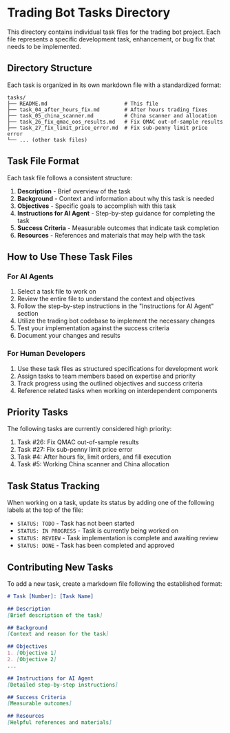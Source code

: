 # Trading Bot Tasks Directory

This directory contains individual task files for the trading bot project. Each file represents a specific development task, enhancement, or bug fix that needs to be implemented.

## Directory Structure

Each task is organized in its own markdown file with a standardized format:

```
tasks/
├── README.md                         # This file
├── task_04_after_hours_fix.md        # After hours trading fixes
├── task_05_china_scanner.md          # China scanner and allocation
├── task_26_fix_qmac_oos_results.md   # Fix QMAC out-of-sample results
├── task_27_fix_limit_price_error.md  # Fix sub-penny limit price error
└── ... (other task files)
```

## Task File Format

Each task file follows a consistent structure:

1. **Description** - Brief overview of the task
2. **Background** - Context and information about why this task is needed
3. **Objectives** - Specific goals to accomplish with this task
4. **Instructions for AI Agent** - Step-by-step guidance for completing the task
5. **Success Criteria** - Measurable outcomes that indicate task completion
6. **Resources** - References and materials that may help with the task

## How to Use These Task Files

### For AI Agents

1. Select a task file to work on
2. Review the entire file to understand the context and objectives
3. Follow the step-by-step instructions in the "Instructions for AI Agent" section
4. Utilize the trading bot codebase to implement the necessary changes
5. Test your implementation against the success criteria
6. Document your changes and results

### For Human Developers

1. Use these task files as structured specifications for development work
2. Assign tasks to team members based on expertise and priority
3. Track progress using the outlined objectives and success criteria
4. Reference related tasks when working on interdependent components

## Priority Tasks

The following tasks are currently considered high priority:

1. Task #26: Fix QMAC out-of-sample results
2. Task #27: Fix sub-penny limit price error
3. Task #4: After hours fix, limit orders, and fill execution
4. Task #5: Working China scanner and China allocation

## Task Status Tracking

When working on a task, update its status by adding one of the following labels at the top of the file:

- `STATUS: TODO` - Task has not been started
- `STATUS: IN PROGRESS` - Task is currently being worked on
- `STATUS: REVIEW` - Task implementation is complete and awaiting review
- `STATUS: DONE` - Task has been completed and approved

## Contributing New Tasks

To add a new task, create a markdown file following the established format:

```markdown
# Task [Number]: [Task Name]

## Description
[Brief description of the task]

## Background
[Context and reason for the task]

## Objectives
1. [Objective 1]
2. [Objective 2]
...

## Instructions for AI Agent
[Detailed step-by-step instructions]

## Success Criteria
[Measurable outcomes]

## Resources
[Helpful references and materials]
``` 